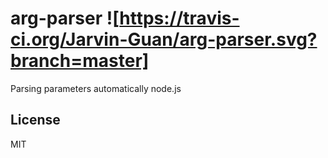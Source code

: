 # arg-parser ![https://travis-ci.org/Jarvin-Guan/arg-parser.svg?branch=master]
Parsing parameters automatically     node.js

## License

  MIT
